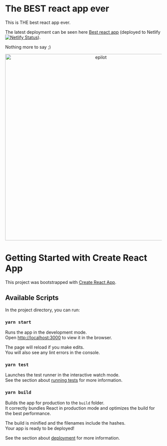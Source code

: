 # The BEST react app ever



This is THE best react app ever. 

The latest deployment can be seen here [Best react app](https://epilotunicorn.netlify.app/) (deployed to Netlify [![Netlify Status](https://api.netlify.com/api/v1/badges/4d04a225-5608-41ad-8a5f-d4a78c7e66ff/deploy-status)](https://app.netlify.com/sites/epilotunicorn/deploys)).

Nothing more to say ;) 

<p align="center"><img alt="epilot" src="/Jobs GIF-downsized_large (1).gif" width="600"></p>

# Getting Started with Create React App

This project was bootstrapped with [Create React App](https://github.com/facebook/create-react-app).

## Available Scripts

In the project directory, you can run:

### `yarn start`

Runs the app in the development mode.\
Open [http://localhost:3000](http://localhost:3000) to view it in the browser.

The page will reload if you make edits.\
You will also see any lint errors in the console.

### `yarn test`

Launches the test runner in the interactive watch mode.\
See the section about [running tests](https://facebook.github.io/create-react-app/docs/running-tests) for more information.

### `yarn build`

Builds the app for production to the `build` folder.\
It correctly bundles React in production mode and optimizes the build for the best performance.

The build is minified and the filenames include the hashes.\
Your app is ready to be deployed!

See the section about [deployment](https://facebook.github.io/create-react-app/docs/deployment) for more information.
